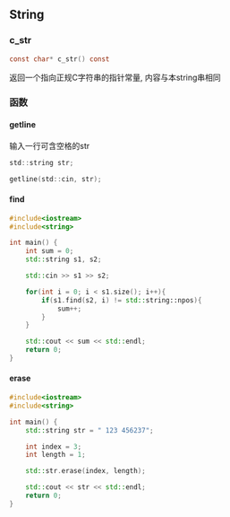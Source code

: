 <!--
 * @Description: 
 * @Version: 1.0
 * @Author: DaLao
 * @Email: dalao@xxx.com
 * @Date: 2022-01-13 12:21:39
 * @LastEditors: DaLao
 * @LastEditTime: 2022-09-11 22:05:17
-->


## String


### c_str

```c
const char* c_str() const
```

返回一个指向正规C字符串的指针常量, 内容与本string串相同



### 函数


#### getline

输入一行可含空格的str

```c
std::string str;

getline(std::cin, str);
```


#### find

```c++
#include<iostream>
#include<string>

int main() {
    int sum = 0;
    std::string s1, s2;

    std::cin >> s1 >> s2;

    for(int i = 0; i < s1.size(); i++){
        if(s1.find(s2, i) != std::string::npos){
            sum++;
        }
    }

    std::cout << sum << std::endl;
    return 0;
}
```


#### erase

```c++
#include<iostream>
#include<string>

int main() {
    std::string str = " 123 456237";

    int index = 3;
    int length = 1;

    std::str.erase(index, length);

    std::cout << str << std::endl;
    return 0;
}
```